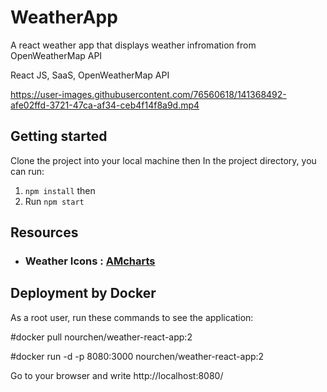 # WeatherApp

A react weather app that displays weather infromation from OpenWeatherMap API

React JS, SaaS, OpenWeatherMap API



https://user-images.githubusercontent.com/76560618/141368492-afe02ffd-3721-47ca-af34-ceb4f14f8a9d.mp4



## Getting started

Clone the project into your local machine then In the project directory, you can run:

1. `npm install` then
2. Run `npm start`

## Resources

- ### Weather Icons : [AMcharts](https://www.amcharts.com/free-animated-svg-weather-icons/)

## Deployment by Docker

As a root user, run these commands to see the application:

  #docker pull nourchen/weather-react-app:2
  
  #docker run -d -p 8080:3000 nourchen/weather-react-app:2
  
Go to your browser and write http://localhost:8080/
  
